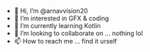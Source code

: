 - 👋 Hi, I’m @arnavvision20
- 👀 I’m interested in GFX & coding
- 🌱 I’m currently learning Kotlin
- 💞️ I’m looking to collaborate on ... nothing lol
- 📫 How to reach me ... find it urself

<!---
arnavvision20/arnavvision20 is a ✨ special ✨ repository because its `README.md` (this file) appears on your GitHub profile.
You can click the Preview link to take a look at your changes.
--->
